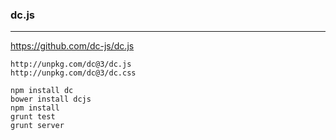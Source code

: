 ### dc.js
---
https://github.com/dc-js/dc.js

```
http://unpkg.com/dc@3/dc.js
http://unpkg.com/dc@3/dc.css

npm install dc
bower install dcjs
npm install
grunt test
grunt server
```

```
```

```
```


